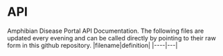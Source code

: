 # API

Amphibian Disease Portal API Documentation.  The following files are updated every evening and can be called directly by pointing to their raw form in this github repository.
|filename|definition|
|----|---|
